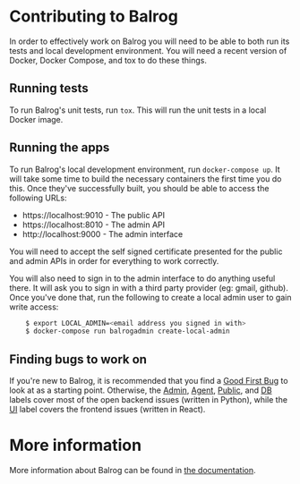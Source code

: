 # Contributing to Balrog

In order to effectively work on Balrog you will need to be able to both run its tests and local development environment. You will need a recent version of Docker, Docker Compose, and tox to do these things.

## Running tests

To run Balrog's unit tests, run `tox`. This will run the unit tests in a local Docker image.

## Running the apps

To run Balrog's local development environment, run `docker-compose up`. It will take some time to build the necessary containers the first time you do this. Once they've successfully built, you should be able to access the following URLs:
* https://localhost:9010 - The public API
* https://localhost:8010 - The admin API
* http://localhost:9000 - The admin interface

You will need to accept the self signed certificate presented for the public and admin APIs in order for everything to work correctly.

You will also need to sign in to the admin interface to do anything useful there. It will ask you to sign in with a third party provider (eg: gmail, github). Once you've done that, run the following to create a local admin user to gain write access:

```bash
    $ export LOCAL_ADMIN=<email address you signed in with>
    $ docker-compose run balrogadmin create-local-admin
```

## Finding bugs to work on

If you're new to Balrog, it is recommended that you find a [Good First Bug](https://github.com/mozilla-releng/balrog/issues?q=is%3Aissue+is%3Aopen+label%3Afirst-bug) to look at as a starting point. Otherwise, the [Admin](https://github.com/mozilla-releng/balrog/labels/admin), [Agent](https://github.com/mozilla-releng/balrog/labels/agent), [Public](https://github.com/mozilla-releng/balrog/labels/public), and [DB](https://github.com/mozilla-releng/balrog/labels/db) labels cover most of the open backend issues (written in Python), while the [UI](https://github.com/mozilla-releng/balrog/labels/ui) label covers the frontend issues (written in React).

# More information

More information about Balrog can be found in [the documentation](http://mozilla-balrog.readthedocs.io/en/latest/index.html).
